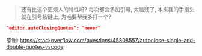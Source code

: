 > 还有比这个更烦人的特性吗? 每次都会多加引号, 太脑残了, 本来我的手指头就在引号按键上, 为毛要帮我多打一个?

```json
"editor.autoClosingQuotes": "never"
```

感谢: https://stackoverflow.com/questions/45808557/autoclose-single-and-double-quotes-vscode

